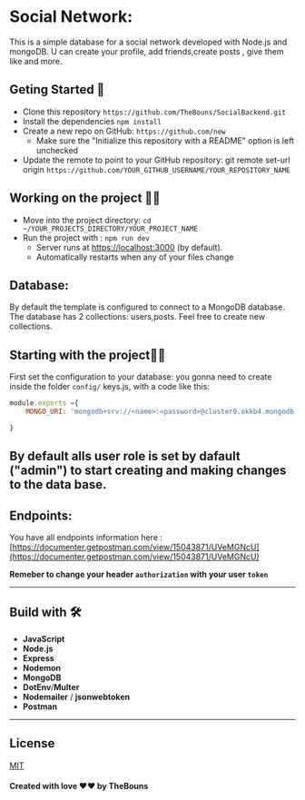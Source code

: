 # Social Network: 
This is a simple database for a social network developed with Node.js and mongoDB. 
U can create your profile, add friends,create posts , give them like and more.
## Geting Started 🚀
- Clone this repository `https://github.com/TheBouns/SocialBackend.git`
- Install the dependencies `npm install`
- Create a new repo on GitHub: `https://github.com/new`
    - Make sure the "Initialize this repository with a README" option is left unchecked
- Update the remote to point to your GitHub repository: git remote set-url origin `https://github.com/YOUR_GITHUB_USERNAME/YOUR_REPOSITORY_NAME`

## Working on the project 👷‍♂️
* Move into the project directory: `cd ~/YOUR_PROJECTS_DIRECTORY/YOUR_PROJECT_NAME`
* Run the project with : `npm run dev`
    * Server runs at [https://localhost:3000](https://localhost:3000) (by default).
    * Automatically restarts when any of your files change

## Database:

By default the template is configured to connect to a MongoDB database.
The database has 2 collections: users,posts.
Feel free to create new collections.

## Starting with the project🌟🌟

First set the configuration to your database:
you gonna need to create inside the folder `config/` keys.js, with a code like this: 
```js
module.exports ={
    MONGO_URI: 'mongodb+srv://<name>:<password>@cluster0.okkb4.mongodb.net/myFirstDatabase?retryWrites=true&w=majority'

}

```
By default alls user role is set by dafault ("admin") to start creating and making changes   to the data base.
----------------------------------------------------------------------------------------------------------

## Endpoints:

You have all endpoints information here : [https://documenter.getpostman.com/view/15043871/UVeMGNcU](https://documenter.getpostman.com/view/15043871/UVeMGNcU)

**Remeber to change your header `authorization` with your user `token`**

--------------------------------------------------------------------

## Build with 🛠
- **JavaScript**
- **Node.js**
- **Express**
- **Nodemon**
- **MongoDB**
- **DotEnv**/**Multer**
- **Nodemailer** / **jsonwebtoken**
- **Postman**
--------------------------------------------------------------------
## License
[MIT](https://choosealicense.com/licenses/mit/)

#### Created with love ❤❤ by TheBouns